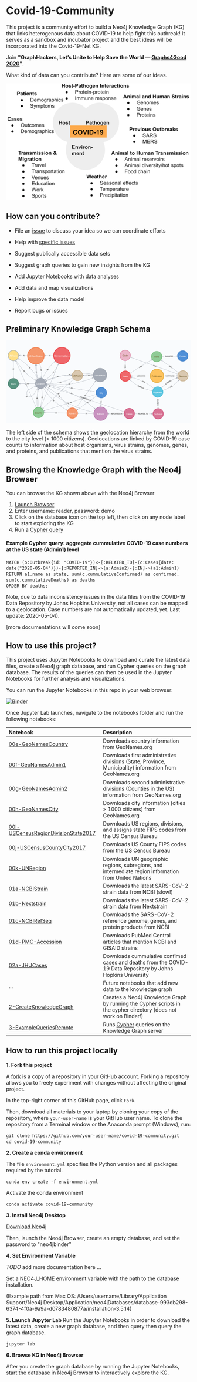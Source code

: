 # Covid-19-Community

This project is a community effort to build a Neo4j Knowledge Graph (KG) that links heterogenous data about COVID-19 to help fight this outbreak! It serves as a sandbox and incubator project and the best ideas will be incorporated into the Covid-19-Net KG.

Join **"GraphHackers, Let’s Unite to Help Save the World — [Graphs4Good 2020](https://medium.com/neo4j/graphhackers-lets-unite-to-help-save-the-world-graphs4good-2020-fed53562b41f)"**.

What kind of data can you contribute? Here are some of our ideas.

![](docs/datatypes.png)

## How can you contribute?

* File an [issue](https://github.com/covid-19-net/covid-19-community/issues/new) to discuss your idea so we can coordinate efforts

* Help with [specific issues](https://github.com/covid-19-net/covid-19-community/labels/help%20wanted)
* Suggest publically accessible data sets
* Suggest graph queries to gain new insights from the KG
* Add Jupyter Notebooks with data analyses
* Add data and map visualizations
* Help improve the data model
* Report bugs or issues

## Preliminary Knowledge Graph Schema

![](docs/KG-Schema.png)

The left side of the schema shows the geolocation hierarchy from the world to the city level (> 1000 citizens). Geolocations are linked by COVID-19 case counts to information about host organisms, virus strains, genomes, genes, and proteins, and publications that mention the virus strains.

## Browsing the Knowledge Graph with the Neo4j Browser

You can browse the KG shown above with the Neo4j Browser

1. [Launch Browser](http://132.249.238.185:7474/)
2. Enter username: reader, password: demo
3. Click on the database icon on the top left, then click on any node label to start exploring the KG
4. Run a [Cypher query](https://neo4j.com/docs/cypher-manual/current/introduction/)

#### Example Cypher query: aggregate cummulative COVID-19 case numbers at the US state (Admin1) level
```
MATCH (o:Outbreak{id: "COVID-19"})<-[:RELATED_TO]-(c:Cases{date: date("2020-05-04")})-[:REPORTED_IN]->(a:Admin2)-[:IN]->(a1:Admin1)
RETURN a1.name as state, sum(c.cummulativeConfirmed) as confirmed, sum(c.cummulativeDeaths) as deaths
ORDER BY deaths;
```

Note, due to data inconsistency issues in the data files from the COVID-19 Data Repository by Johns Hopkins University, not all cases can be mapped to a geolocation. Case numbers are not automatically updated, yet. Last update: 2020-05-04).

[more documentations will come soon]


## How to use this project?
This project uses Jupyter Notebooks to download and curate the latest data files, create a Neo4j graph database, and run Cypher queries on the graph database. The results of the queries can then be used in the Jupyter Notebooks for further analysis and visualizations.

You can run the Jupyter Notebooks in this repo in your web browser:

[![Binder](https://aws-uswest2-binder.pangeo.io/badge_logo.svg)](https://aws-uswest2-binder.pangeo.io/v2/gh/covid-19-net/covid-19-community/master?urlpath=lab)

Once Jupyter Lab launches, navigate to the notebooks folder and run the following notebooks:

|Notebook|Description|
|:-------|:----------|
|[00e-GeoNamesCountry](notebooks/00e-GeoNamesCountry.ipynb)| Downloads country information from GeoNames.org|
|[00f-GeoNamesAdmin1](notebooks/00f-GeoNamesAdmin1.ipynb)| Downloads first administrative divisions (State, Province, Municipality) information from GeoNames.org|
|[00g-GeoNamesAdmin2](notebooks/00g-GeoNamesAdmin2.ipynb)| Downloads second administrative divisions (Counties in the US) information from GeoNames.org|
|[00h-GeoNamesCity](notebooks/00h-GeoNamesCity.ipynb)| Downloads city information (cities > 1000 citizens) from GeoNames.org|
|[00i-USCensusRegionDivisionState2017](notebooks/00i-USCensusRegionDivisionState2017.ipynb)| Downloads US regions, divisions, and assigns state FIPS codes from the US Census Bureau|
|[00j-USCensusCountyCity2017](notebooks/00j-USCensusCountyCity2017.ipynb)| Downloads US County FIPS codes from the US Census Bureau|
|[00k-UNRegion](notebooks/00k-UNRegion.ipynb)| Downloads UN geographic regions, subregions, and intermediate region information from United Nations|
|[01a-NCBIStrain](notebooks/01a-NCBIStrain.ipynb)| Downloads the latest SARS-CoV-2 strain data from NCBI (slow!)|
|[01b-Nextstrain](notebooks/01b-Nextstrain.ipynb)| Downloads the latest SARS-CoV-2 strain data from Nextstrain|
|[01c-NCBIRefSeq](notebooks/01c-NCBIRefSeq.ipynb)| Downloads the SARS-CoV-2 reference genome, genes, and protein products from NCBI|
|[01d-PMC-Accession](notebooks/01d-PMC-Accession.ipynb)| Downloads PubMed Central articles that mention NCBI and GISAID strains|
|[02a-JHUCases](notebooks/02a-JHUCases.ipynb)| Downloads cummulative confimed cases and deaths from the COVID-19 Data Repository by Johns Hopkins University|
|...|Future notebooks that add new data to the knowledge graph|
|[2-CreateKnowledgeGraph](notebooks/2-CreateKnowledgeGraph.ipynb)|Creates a Neo4j Knowledge Graph by running the Cypher scripts in the cypher directory (does not work on Binder!)|
|[3-ExampleQueriesRemote](notebooks/3-ExampleQueriesRemote.ipynb)| Runs [Cypher](https://neo4j.com/developer/cypher-query-language/) queries on the Knowledge Graph server|

## How to run this project locally

**1. Fork this project**

A [fork](https://help.github.com/en/articles/fork-a-repo) is a copy of a repository in your GitHub account. Forking a repository allows you to freely experiment with changes without affecting the original project.

In the top-right corner of this GitHub page, click ```Fork```.

Then, download all materials to your laptop by cloning your copy of the repository, where ```your-user-name``` is your GitHub user name. To clone the repository from a Terminal window or the Anaconda prompt (Windows), run:

```
git clone https://github.com/your-user-name/covid-19-community.git
cd covid-19-community
```

**2. Create a conda environment**

The file `environment.yml` specifies the Python version and all packages required by the tutorial. 
```
conda env create -f environment.yml
```

Activate the conda environment
```
conda activate covid-19-community
```

**3. Install Neo4j Desktop**

[Download Neo4j](https://neo4j.com/download/)

Then, launch the Neo4j Browser, create an empty database, and set the password to "neo4jbinder"

**4. Set Environment Variable**

*TODO* add more documentation here ...

Set a NEO4J_HOME environment variable with the path to the database installation.

(Example path from Mac OS: /Users/username/Library/Application Support/Neo4j Desktop/Application/neo4jDatabases/database-993db298-6374-4f0a-9a9a-d0783480877a/installation-3.5.14)

**5. Launch Jupyter Lab**
Run the Jupyter Notebooks in order to download the latest data, create a new graph database, and then query then query the graph database.

```
jupyter lab
```

**6. Browse KG in Neo4j Browser**

After you create the graph database by running the Jupyter Notebooks, start the database in Neo4j Browser to interactively explore the KG.







